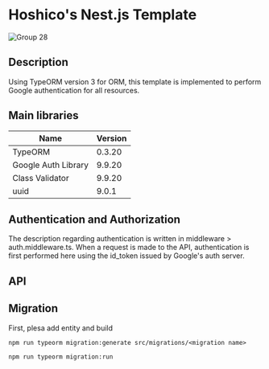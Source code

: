 # Hoshico's Nest.js Template
![Group 28](https://github.com/hoshico/nest-typeorm-google-auth/assets/77495217/37c55843-bd9e-4927-95c0-00d5f2fa2b8d)


## Description
Using TypeORM version 3 for ORM, this template is implemented to perform Google authentication for all resources.

## Main libraries

|Name|Version|
|----|-------|
|TypeORM|0.3.20|
|Google Auth Library|9.9.20|
|Class Validator|9.9.20|
|uuid|9.0.1|

## Authentication and Authorization
The description regarding authentication is written in middleware > auth.middleware.ts. When a request is made to the API, authentication is first performed here using the id_token issued by Google's auth server.

## API


## Migration

First, plesa add entity and build

```
npm run typeorm migration:generate src/migrations/<migration name>

npm run typeorm migration:run
```
